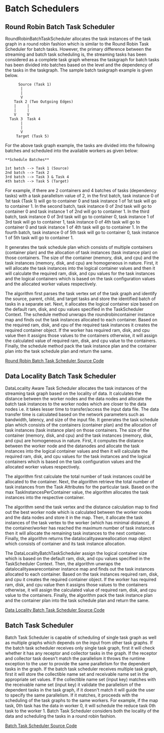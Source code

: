 # Batch Schedulers

## Round Robin Batch Task Scheduler

RoundRobinBatchTaskScheduler allocates the task instances of the task graph in a round robin fashion 
which is similar to the Round Robin Task Scheduler for batch tasks. However, the primary difference 
between the streaming and batch task scheduling is, the streaming tasks has been considered as a 
complete task graph whereas the taskgraph for batch tasks has been divided into batches based on the 
level and the dependency of the tasks in the taskgraph. The sample batch taskgraph example is given 
below.

```text
      Source (Task 1)
       |
       |
       V
    Task 2 (Two Outgoing Edges)
    |     |
    |     |
    V     V
  Task 3  Task 4
       |
       |
       V
     Target (Task 5)
```

For the above task graph example, the tasks are divided into the following batches and scheduled into 
the available workers as given below:

```text
**Schedule Batches**

1st batch --> Task 1 (Source)
2nd batch --> Task 2
3rd batch --> Task 3 & Task 4
4th batch --> Task 5 (Target)
```

For example, if there are 2 containers and 4 batches of tasks \(dependency tasks\) with a task 
parallelism value of 2, in the first batch, task instance 0 of 1st task \(Task 1\) will go to 
container 0 and task instance 1 of 1st task will go to container 1. In the second batch, task instance 
0 of 2nd task will go to container 0 and task instance 1 of 2nd will go to container 1. In the third 
batch, task instance 0 of 3rd task will go to container 0, task instance 1 of 3rd task will go to 
container 1, task instance 0 of 4th task will go to container 0 and task instance 1 of 4th task will 
go to container 1. In the fourth batch, task instance 0 of 5th task will go to container 0, task 
instance 1 of 5th task will go to container 1.  

It generates the task schedule plan which consists of multiple containers \(container plan\) and the 
allocation of task instances \(task instance plan\) on those containers. The size of the container 
\(memory, disk, and cpu\) and the task instances \(memory, disk, and cpu\) are homogeneous in nature.
First, it will allocate the task instances into the logical container values and then it will calculate 
the required ram, disk, and cpu values for the task instances and the logical containers which is based 
on the task configuration values and the allocated worker values respectively.

The algorithm first parses the task vertex set of the task graph and identify the source, parent, 
child, and target tasks and store the identified batch of tasks in a separate set. Next, it allocates 
the logical container size based on the default ram, disk, and cpu values specified in the TaskScheduler 
Context. The schedule method unwraps the roundrobincontainer instance map and finds out the task 
instances allocated to each container. Based on the required ram, disk, and cpu of the required task 
instances it creates the required container object. If the worker has required ram, disk, and cpu value 
then it assigns those values to the containers otherwise, it will assign the calculated value of 
required ram, disk, and cpu value to the containers. Finally, the schedule method pack the task 
instance plan and the container plan into the task schedule plan and return the same.

[Round Robin Batch Task Scheduler Source Code](https://github.com/DSC-SPIDAL/twister2/blob/master/twister2/taskscheduler/src/java/edu/iu/dsc/tws/tsched/batch/roundrobin/RoundRobinBatchTaskScheduler.java)


## Data Locality Batch Task Scheduler

DataLocality Aware Task Scheduler allocates the task instances of the streaming task graph based on 
the locality of data. It calculates the distance between the worker nodes and the data nodes and 
allocate the batch task instances to the worker nodes which are closer to the data nodes i.e. it 
takes lesser time to transfer/access the input data file. The data transfer time is calculated based 
on the network parameters such as bandwidth, latency, and size of the input file. It generates the 
task schedule plan which consists of the containers \(container plan\) and the allocation of task 
instances \(task instance plan\) on those containers. The size of the container \(memory, disk, and cpu\) 
and the task instances \(memory, disk, and cpu\) are homogeneous in nature. First, it computes the 
distance between the worker node and the datanodes and allocate the task instances into the logical 
container values and then it will calculate the required ram, disk, and cpu values for the task 
instances and the logical containers which is based on the task configuration values and the 
allocated worker values respectively.

The algorithm first calculate the total number of task instances could be allocated to the container.
Next, the algorithm retrieve the total number of task instances from the Task Attributes for the 
particular task. Based on the max TaskInstancesPerContainer value, the algorithm allocates the task 
instances into the respective container. 

The algorithm send the task vertex and the distance calculation map to find out the best worker node 
which is calculated between the worker nodes and the data nodes and store it in the map. Then, it 
allocate the task instances of the task vertex to the worker \(which has minimal distance\), 
if the container/worker has reached the maximum number of task instances then it will allocate the 
remaining task instances to the next container. Finally, the algorithm returns the 
datalocalityawareallocation map object which consists of container and its task instance allocation.

The DataLocalityBatchTaskScheduler assign the logical container size which is based on the default 
ram, disk, and cpu values specified in the TaskScheduler Context. Then, the algorithm unwraps the 
datalocalityawarecontainer instance map and finds out the task instances allocated to each container. 
Based on the task instances required ram, disk, and cpu it creates the required container object. 
If the worker has required ram, disk, and cpu value then it assigns those values to the containers 
otherwise, it will assign the calculated value of required ram, disk, and cpu value to the containers. 
Finally, the algorithm pack the task instance plan and the container plan into the task schedule plan 
and return the same.

[Data Locality Batch Task Scheduler Source Code](https://github.com/DSC-SPIDAL/twister2/blob/master/twister2/taskscheduler/src/java/edu/iu/dsc/tws/tsched/batch/datalocalityaware/DataLocalityBatchTaskScheduler.java)


## Batch Task Scheduler

Batch Task Scheduler is capable of scheduling of single task graph as well as multiple graphs which
depends on the input from other task graphs. If the batch task scheduler receives only single task
graph, first it will check whether it has any receptor and collector tasks in the graph. If the receptor
and collector task doesn't match the parallelism it throws the runtime exception to the user to provide
the same parallelism for the dependent tasks in the graph. If the batch task scheduler receives multiple
task graph, first it will store the collectible name set and receivable name set in the appropriate 
set values. If the collectible name set (input key) matches with the receivable name set (input key) 
it validate the parallelism of the dependent tasks in the task graph, if it doesn't match it will 
guide the user to specify the same parallelism. If it matches, it proceeds with the scheduling of the 
task graphs to the same workers. For example, if the map task, 0th task has the data in worker 0, it 
will schedule the reduce task 0th task to the worker 1. Batch Task Scheduler considers both the locality 
of the data and scheduling the tasks in a round robin fashion. 

[Batch Task Scheduler Source Code](https://github.com/DSC-SPIDAL/twister2/blob/master/twister2/taskscheduler/src/java/edu/iu/dsc/tws/tsched/batch/batch/BatchTaskScheduler.java)

